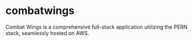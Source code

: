 # combatwings
Combat Wings is a comprehensive full-stack application utilizing the PERN stack, seamlessly hosted on AWS.
